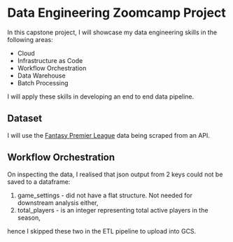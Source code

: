 # Data Engineering Zoomcamp Project

In this capstone project, I will showcase my data engineering skills in the following areas:

- Cloud
- Infrastructure as Code
- Workflow Orchestration
- Data Warehouse
- Batch Processing

I will apply these skills in developing an end to end data pipeline.

## Dataset

I will use the [Fantasy Premier League]("https://fantasy.premierleague.com/api/bootstrap-static/") data being scraped from an API.

## Workflow Orchestration

On inspecting the data, I realised that json output from 2 keys could not be saved to a dataframe:

1. game_settings - did not have a flat structure. Not needed for downstream analysis either,
2. total_players - is an integer representing total active players in the season,

hence I skipped these two in the ETL pipeline to upload into GCS.


